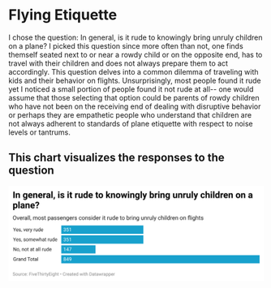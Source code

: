 # Flying Etiquette
I chose the question: In general, is it rude to knowingly bring unruly children on a plane? I picked this question since more often than not, one finds themself seated next to or near a rowdy child or on the opposite end, has to travel with their children and does not always prepare them to act accordingly. This question delves into a common dilemma of traveling with kids and their behavior on flights. Unsurprisingly, most people found it rude yet I noticed a small portion of people found it not rude at all-- one would assume that those selecting that option could be parents of rowdy children who have not been on the receiving end of dealing with disruptive behavior or perhaps they are empathetic people who understand that children are not always adherent to standards of plane etiquette with respect to noise levels or tantrums. 
## This chart visualizes the responses to the question
![Flying Etiquette Chart](planetiquettefile)
